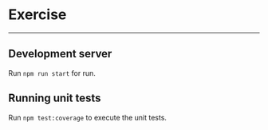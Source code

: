 # Exercise
-----------------------------------------------------------------------

## Development server

Run `npm run start` for run.


## Running unit tests

Run `npm test:coverage` to execute the unit tests.